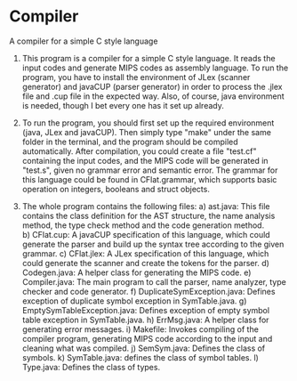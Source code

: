 # Compiler
A compiler for a simple C style language

1. This program is a compiler for a simple C style language. It reads the input codes and generate MIPS codes as assembly language. To run the program, you have to install the environment of JLex (scanner generator) and javaCUP (parser generator) in order to process the .jlex file and .cup file in the expected way. Also, of course, java environment is needed, though I bet every one has it set up already. 

2. To run the program, you should first set up the required environment (java, JLex and javaCUP). Then simply type "make" under the same folder in the terminal, and the program should be compiled automatically. After compilation, you could create a file "test.cf" containing the input codes, and the MIPS code will be generated in "test.s", given no grammar error and semantic error. The grammar for this language could be found in CFlat.grammar, which supports basic operation on integers, booleans and struct objects.

3. The whole program contains the following files:
  a) ast.java: This file contains the class definition for the AST structure, the name analysis method, the type 		              check method and the code generation method.<br>
  b) CFlat.cup: A javaCUP specification of this language, which could generate the parser and build up the syntax tree according to the given grammar.
  c) CFlat.jlex: A JLex specification of this language, which could generate the scanner and create the tokens for the parser.
  d) Codegen.java: A helper class for generating the MIPS code.
  e) Compiler.java: The main program to call the parser, name analyzer, type checker and code generator.
  f) DuplicateSymException.java: Defines exception of duplicate symbol exception in SymTable.java.
  g) EmptySymTableException.java: Defines exception of empty symbol table exception in SymTable.java.
  h) ErrMsg.java: A helper class for generating error messages.
  i) Makefile: Invokes compiling of the compiler program, generating MIPS code according to the input and cleaning what was compiled.
  j) SemSym.java: Defines the class of symbols.
  k) SymTable.java: defines the class of symbol tables.
  l) Type.java: Defines the class of types.

